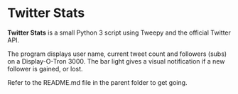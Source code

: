 # Twitter Stats

**Twitter Stats** is a small Python 3 script using Tweepy and the official Twitter API.

The program displays user name, current tweet count and followers (subs) on a Display-O-Tron 3000. The bar light gives a visual notification if a new follower is gained, or lost.

Refer to the README.md file in the parent folder to get going.
